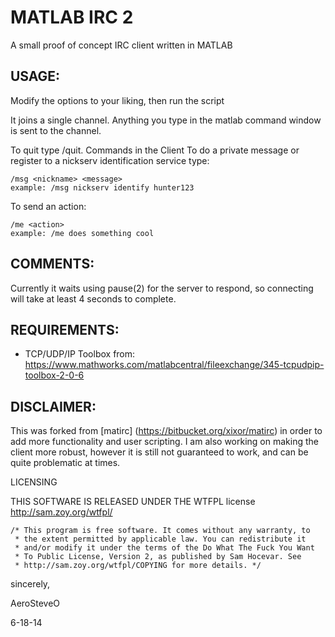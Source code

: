 MATLAB IRC 2
=============
A small proof of concept IRC client written in MATLAB

USAGE:
------
Modify the options to your liking, then run the script

It joins a single channel.  Anything you type in the matlab command window
is sent to the channel.  

To quit type /quit.
Commands in the Client
To do a private message or register to a nickserv identification service type:

    /msg <nickname> <message>
    example: /msg nickserv identify hunter123
	
To send an action:

	/me <action>
	example: /me does something cool
	
COMMENTS:
---------

Currently it waits using pause(2) for the server to respond, so connecting
will take at least 4 seconds to complete.

REQUIREMENTS:
-------------
 * TCP/UDP/IP Toolbox from:
<https://www.mathworks.com/matlabcentral/fileexchange/345-tcpudpip-toolbox-2-0-6>

DISCLAIMER:
-----------

This was forked from [matirc] (https://bitbucket.org/xixor/matirc) in order to add more functionality and user scripting. I am also working on making the client more robust, however it is still not guaranteed to work, and can be quite problematic at times.

LICENSING

THIS SOFTWARE IS RELEASED UNDER THE WTFPL license 
<http://sam.zoy.org/wtfpl/>

    /* This program is free software. It comes without any warranty, to
     * the extent permitted by applicable law. You can redistribute it
     * and/or modify it under the terms of the Do What The Fuck You Want
     * To Public License, Version 2, as published by Sam Hocevar. See
     * http://sam.zoy.org/wtfpl/COPYING for more details. */
    
sincerely,

AeroSteveO

6-18-14
